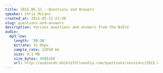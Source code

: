 ```yaml
---
title: 2015.05.11 - Questions and Answers
speaker: Chris McCann
created_at: 2015-05-11 21:30
slug: questions-and-answers
description: Various questions and answers from the Bible
audio:
  mp3_low:
    length: '39:36'
    bitrate: 32 Kbps
    sample_rate: 22050 Hz
    size: 9.1 MB
    size_bytes: 9506194
    url: http://audiocdn.ebiblefellowship.com/questions/sessions/2015.05.11_McCann_-_Questions_and_Answers.mp3
---
```

